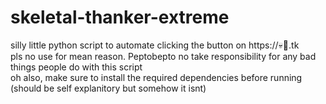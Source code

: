 # skeletal-thanker-extreme
  silly little python script to automate clicking the button on https://💀🎺.tk      
  pls no use for mean reason. Peptobepto no take responsibility for any bad things people do with this script           
  oh also, make sure to install the required dependencies before running (should be self explanitory but somehow it isnt)

